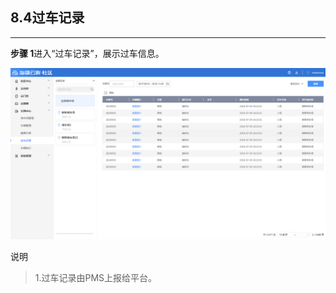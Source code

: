## 8.4过车记录

---

**步骤 1**进入“过车记录”，展示过车信息。

![](/assets/guo-che-ji-lu.png)

说明

> 1.过车记录由PMS上报给平台。



